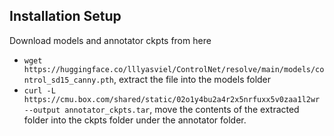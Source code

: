 

## Installation Setup

Download models and annotator ckpts from here
- `wget https://huggingface.co/lllyasviel/ControlNet/resolve/main/models/control_sd15_canny.pth`, extract the file into the models folder
- `curl -L https://cmu.box.com/shared/static/02o1y4bu2a4r2x5nrfuxx5v0zaa1l2wr --output annotator_ckpts.tar`, move the contents of the extracted folder into the ckpts folder under the annotator folder.
